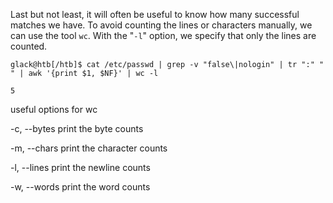 Last but not least, it will often be useful to know how many successful matches we have. To avoid counting the lines or characters manually, we can use the tool `wc`. With the "`-l`" option, we specify that only the lines are counted.

```shell-session
glack@htb[/htb]$ cat /etc/passwd | grep -v "false\|nologin" | tr ":" " " | awk '{print $1, $NF}' | wc -l

5
```

useful options for wc

 -c, --bytes            print the byte counts

 -m, --chars            print the character counts

 -l, --lines            print the newline counts

 -w, --words            print the word counts